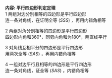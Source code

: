 **内容: 平行四边形判定定理**  
1 两组对边分别相等的四边形是平行四边形  
连一条对角线，在证明全等 $(SSS)$ ，再用内错角相等  
  
2 两组对角分别相等的四边形是平行四边形  
四边形内角和360°，同旁内角和为180°，两直线平行  
  
3 对角线互相平分的四边形是平行四边形  
用两次全等 $(SAS)$ ，再用内错角相等  
  
4 一组对边平行且相等的四边形是平行四边形  
连一条对角线，证全等 $(SAS)$ ，内错角相等  
